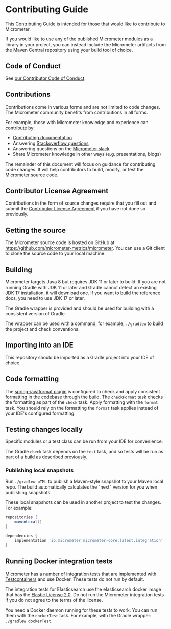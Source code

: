 # Contributing Guide

This Contributing Guide is intended for those that would like to contribute to Micrometer.

If you would like to use any of the published Micrometer modules as a library in your project, you can instead include the Micrometer artifacts from the Maven Central repository using your build tool of choice.

## Code of Conduct

See [our Contributor Code of Conduct](https://github.com/micrometer-metrics/.github/blob/main/CODE_OF_CONDUCT.md).

## Contributions

Contributions come in various forms and are not limited to code changes.
The Micrometer community benefits from contributions in all forms.

For example, those with Micrometer knowledge and experience can contribute by: 
* [Contributing documentation](https://github.com/micrometer-metrics/micrometer/tree/main/docs/)
* Answering [Stackoverflow questions](https://stackoverflow.com/tags/micrometer)
* Answering questions on the [Micrometer slack](https://slack.micrometer.io)
* Share Micrometer knowledge in other ways (e.g. presentations, blogs)

The remainder of this document will focus on guidance for contributing code changes. It will help contributors to build, modify, or test the Micrometer source code.

## Contributor License Agreement

Contributions in the form of source changes require that you fill out and submit the [Contributor License Agreement](https://cla.pivotal.io/sign/pivotal) if you have not done so previously.

## Getting the source

The Micrometer source code is hosted on GitHub at https://github.com/micrometer-metrics/micrometer.
You can use a Git client to clone the source code to your local machine.

## Building

Micrometer targets Java 8 but requires JDK 11 or later to build.
If you are not running Gradle with JDK 11 or later and Gradle cannot detect an existing JDK 17 installation, it will download one.
If you want to build the reference docs, you need to use JDK 17 or later.

The Gradle wrapper is provided and should be used for building with a consistent version of Gradle.

The wrapper can be used with a command, for example, `./gradlew` to build the project and check conventions.

## Importing into an IDE

This repository should be imported as a Gradle project into your IDE of choice.

## Code formatting

The [spring-javaformat plugin](https://github.com/spring-io/spring-javaformat) is configured to check and apply consistent formatting in the codebase through the build.
The `checkFormat` task checks the formatting as part of the `check` task.
Apply formatting with the `format` task.
You should rely on the formatting the `format` task applies instead of your IDE's configured formatting.

## Testing changes locally

Specific modules or a test class can be run from your IDE for convenience.

The Gradle `check` task depends on the `test` task, and so tests will be run as part of a build as described previously.

### Publishing local snapshots

Run `./gradlew pTML` to publish a Maven-style snapshot to your Maven local repo.
The build automatically calculates the "next" version for you when publishing snapshots.

These local snapshots can be used in another project to test the changes. For example:

```groovy
repositories {
    mavenLocal()
}

dependencies {
    implementation 'io.micrometer:micrometer-core:latest.integration'
}
```

## Running Docker integration tests

Micrometer has a number of integration tests that are implemented with [Testcontainers](https://www.testcontainers.org/) and use Docker. These tests do not run by default.

The integration tests for Elasticsearch use the elasticsearch docker image that has the [Elastic License 2.0](https://github.com/elastic/elasticsearch/blob/master/licenses/ELASTIC-LICENSE-2.0.txt).
Do not run the Micrometer integration tests if you do not agree to the terms of the license.

You need a Docker daemon running for these tests to work. You can run them with the `dockerTest` task. For example, with the Gradle wrapper: `./gradlew dockerTest`.
